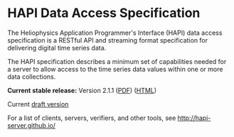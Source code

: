 HAPI Data Access Specification
==============================

The Heliophysics Application Programmer's Interface (HAPI) data access specification is a RESTful API and streaming format specification for delivering digital time series data.

The HAPI specification describes a minimum set of capabilities needed for a server to allow access to the time series data values within one or more data collections.

**Current stable release:** Version 2.1.1
([PDF](https://github.com/hapi-server/data-specification/raw/master/hapi-2.1.1/HAPI-data-access-spec-2.1.1.pdf)) ([HTML](https://github.com/hapi-server/data-specification/blob/master/hapi-2.1.1/HAPI-data-access-spec-2.1.1.md))

Current [draft version](https://github.com/hapi-server/data-specification/blob/master/hapi-dev/HAPI-data-access-spec-dev.md)

For a list of clients, servers, verifiers, and other tools, see http://hapi-server.github.io/

